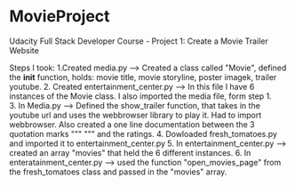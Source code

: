 # MovieProject
Udacity Full Stack Developer Course - Project 1: Create a Movie Trailer Website

Steps I took:
1.Created media.py --> Created a class called "Movie", defined the __init__ function, holds: movie title, movie storyline, poster imagek, trailer youtube.
2. Created entertainment_center.py --> In this file I have 6 instances of the Movie class.
        I also imported the media file, form step 1.   
3. In Media.py --> Defined the show_trailer function, that takes in the youtube url and uses the webbrowser library to play it. Had to import webbrowser.  Also created a one line documentation between the 3 quotation marks """   """ and the ratings.
4. Dowloaded fresh_tomatoes.py and imported it to entertainment_center.py
5. In entertainment_center.py --> created an array "movies" that held the 6 different instances.
6. In enteratainment_center.py --> used the function "open_movies_page" from the fresh_tomatoes class and passed in the "movies" array.

